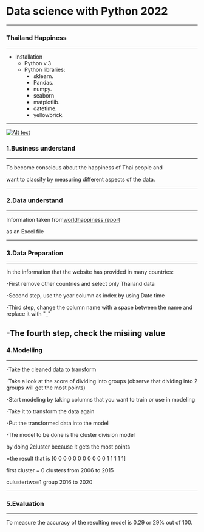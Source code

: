 # Data science with Python 2022
------
### Thailand Happiness
-----
* Installation
    * Python v.3
    * Python libraries:
        * sklearn.
        * Pandas.
        * numpy.
        * seaborn
        * matplotlib.
        * datetime.
        * yellowbrick.
-----

[![Alt text](https://assets.digitalocean.com/articles/alligator/boo.svg)](https://digitalocean.com)

### 1.Business understand
------
To become conscious about the happiness of Thai people and 

want to classify by measuring different aspects of the data.

-----
### 2.Data understand
------
Information taken from[worldhappiness.report]( https://worldhappiness.report/ed/2021/#appendices-and-data )

as an Excel file

-----
### 3.Data Preparation
------
In the information that the website has provided in many countries:

-First remove other countries and select only Thailand data

-Second step, use the year column as index by using Date time

-Third step, change the column name with a space between the name and replace it with "_"

-The fourth step, check the misiing value
-----
### 4.Modeliing
-----
-Take the cleaned data to transform

-Take a look at the score of dividing into groups (observe that dividing into 2 groups will get the most points)

-Start modeling by taking columns that you want to train or use in modeling

-Take it to transform the data again

-Put the transformed data into the model

-The model to be done is the cluster division model

  by doing 2cluster because it gets the most points

=the result that is [0 0 0 0 0 0 0 0 0 0 0 1 1 1 1 1]

first cluster = 0 clusters from 2006 to 2015

culustertwo=1 group 2016 to 2020

----
### 5.Evaluation
----
To measure the accuracy of the resulting model is 0.29 or 29% out of 100.















